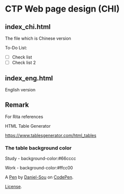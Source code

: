 # CTP Web page design (CHI)

## index_chi.html

The file which is Chinese version

To-Do List:

- [ ] Check list
- [ ] Check list 2

## index_eng.html

English version

## Remark
For Rita references

HTML Table Generator

https://www.tablesgenerator.com/html_tables


### The table background color

Study - background-color:#66cccc

Work - background-color:#ffcc00

A [Pen](https://codepen.io/daniel-sou/pen/wQpXWa) by [Daniel-Sou](https://codepen.io/daniel-sou) on [CodePen](https://codepen.io).

[License](https://codepen.io/daniel-sou/pen/wQpXWa/license).